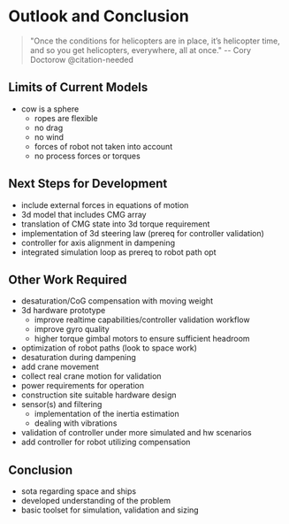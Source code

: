 
# Outlook and Conclusion

> "Once the conditions for helicopters are in place, it’s helicopter time, and so you get helicopters, everywhere, all at once." -- Cory Doctorow @citation-needed

## Limits of Current Models

- cow is a sphere
  - ropes are flexible
  - no drag
  - no wind
  - forces of robot not taken into account
  - no process forces or torques

## Next Steps for Development

- include external forces in equations of motion
- 3d model that includes CMG array
- translation of CMG state into 3d torque requirement
- implementation of 3d steering law (prereq for controller validation)
- controller for axis alignment in dampening
- integrated simulation loop as prereq to robot path opt

## Other Work Required

- desaturation/CoG compensation with moving weight
- 3d hardware prototype
  - improve realtime capabilities/controller validation workflow
  - improve gyro quality
  - higher torque gimbal motors to ensure sufficient headroom
- optimization of robot paths (look to space work)
- desaturation during dampening
- add crane movement
- collect real crane motion for validation
- power requirements for operation
- construction site suitable hardware design
- sensor(s) and filtering
    - implementation of the inertia estimation
    - dealing with vibrations
- validation of controller under more simulated and hw scenarios
- add controller for robot utilizing compensation

## Conclusion

- sota regarding space and ships
- developed understanding of the problem
- basic toolset for simulation, validation and sizing